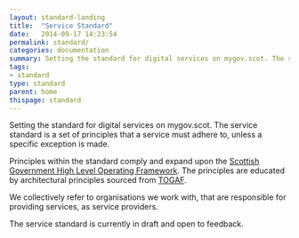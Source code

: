 ```yaml
---
layout: standard-landing
title:  "Service Standard"
date:   2014-09-17 14:23:54
permalink: standard/ 
categories: documentation
summary: Setting the standard for digital services on mygov.scot. The service standard is a set of principles that a service must adhere to, unless a specific exception is made. The service standard is currently in draft and open to feedback. 
tags: 
- standard
type: standard
parent: home
thispage: standard
---
```


Setting the standard for digital services on mygov.scot. The service standard is a set of principles that a service must adhere to, unless a specific exception is made.

Principles within the standard comply and expand upon the [Scottish Government High Level Operating Framework](http://www.scotland.gov.uk/Topics/Economy/digital/digitalservices/HLOF). The principles are educated by architectural principles sourced from [TOGAF](http://www.opengroup.org/togaf/). 

We collectively refer to organisations we work with, that are responsible for providing services, as service providers.

The service standard is currently in draft and open to feedback. 